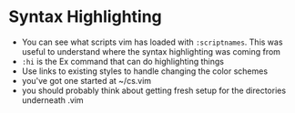 # Syntax Highlighting

* You can see what scripts vim has loaded with `:scriptnames`. This was useful
    to understand where the syntax highlighting was coming from
* `:hi` is the Ex command that can do highlighting things
* Use links to existing styles to handle changing the color schemes
* you've got one started at ~/cs.vim
* you should probably think about getting fresh setup for the directories
    underneath .vim
